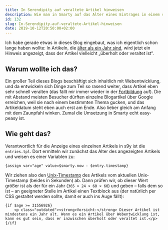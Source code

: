 ```yaml
---
title: In Serendipity auf veraltete Artikel hinweisen
description: Wie man in Smarty auf das Alter eines Eintrages in einem s9y-Blog hinweisen kann
id: 132
slug: In-Serendipity-auf-veraltete-Artikel-hinweisen
date: 2019-10-12T20:50:00+02:00
---
```


Ich habe gerade etwas in dieses Blog eingebaut, was ich eigentlich schon lange haben wollte: In Artikeln, die [älter als ein Jahr sind](/archiv/87/Teaser-Startseite-in-Serendipity.html), wird jetzt ein Hinweis angezeigt, dass der Artikel vielleicht „überholt oder veraltet ist“.

## Warum wollte ich das?

Ein großer Teil dieses Blogs beschäftigt sich inhaltlich mit Webentwicklung, und da entwickeln sich Dinge zum Teil so rasend weiter, dass Artikel eben sehr schnell veralten (das fällt mir immer wieder in der [Fortbildung](/archiv/130/Wie-ich-JavaScript-lernte.html) auf). Die mit Abstand meisten Besucher dürften einzelne Blogartikel über Google erreichen, weil sie nach einem bestimmten Thema gucken, und das Artikeldatum steht eben auch erst am Ende. Also lieber gleich am Anfang mit dem Zaunpfahl winken. Zumal die Umsetzung in Smarty echt easy-peasy ist.

## Wie geht das?

Verantwortlich für die Anzeige eines einzelnen Artikels in s9y ist die `entries.tpl`. Dort ermitteln wir zunächst das Alter des angezeigten Artikels und weisen es einer Variablen zu:

```smarty
{assign var="age" value=$smarty.now - $entry.timestamp}
```

Wir ziehen also den [Unix-Timestamp](https://de.wikipedia.org/wiki/Unixzeit) des Artikels vom aktuellen Unix-Timestamp (beides in Sekunden) ab. Dann prüfen wir, ob dieser Wert größer ist als der für ein Jahr (`365 × 24 × 60 × 60`) und geben – falls dem so ist – an geeigneter Stelle im Artikel einen Textblock aus (der natürlich per CSS gestaltet werden sollte, damit er auch ins Auge fällt):

```smarty
{if $age >= 31556926}
    <p class="outdated"><strong>Vorsicht:</strong> Dieser Artikel ist mindestens ein Jahr alt. Wenn es ein Artikel über Webentwicklung ist, kann es gut sein, dass er inzwischen überholt oder veraltet ist.</p>
{/if}
```
